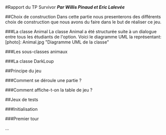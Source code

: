 #Rapport du TP Survivor
***Par Willis Pinaud et Eric Lalevée***

##Choix de construction
Dans cette partie nous presenterons des différents choix de construction que nous avons du faire dans le but de réaliser ce jeu.

###La classe Animal
La classe Animal a été structurée suite à un dialogue entre tous les étudiants de l\'option.
Voici le diagramme UML la représentant:
[photo]: Animal.jpg "Diagramme UML de la classe"

###Les sous-classes animaux

###La classe DarkLoup

##Principe du jeu

###Comment se déroule une partie ?

###Comment affiche-t-on la table de jeu ?

##Jeux de tests

###Initialisation

###Premier tour

...

